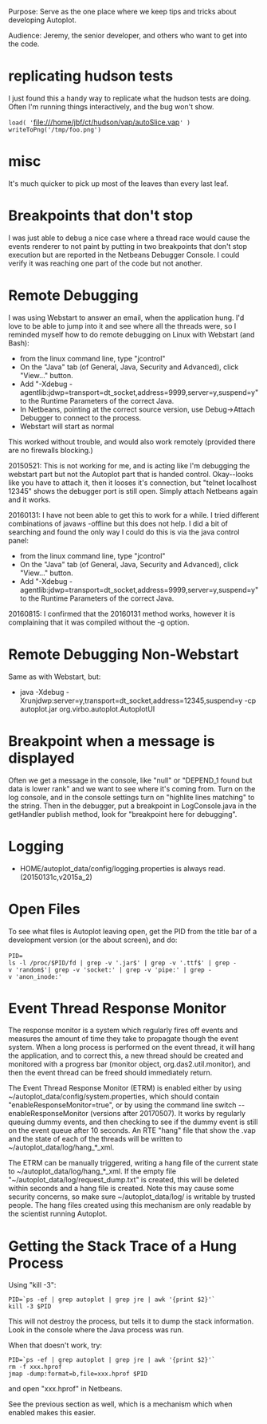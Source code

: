 Purpose: Serve as the one place where we keep tips and tricks about
developing Autoplot.

Audience: Jeremy, the senior developer, and others who want to get into
the code.

# replicating hudson tests

I just found this a handy way to replicate what the hudson tests are
doing. Often I'm running things interactively, and the bug won't show.

`load( '`<file:///home/jbf/ct/hudson/vap/autoSlice.vap>`' )`  
`writeToPng('/tmp/foo.png')`

# misc

It's much quicker to pick up most of the leaves than every last leaf.

# Breakpoints that don't stop

I was just able to debug a nice case where a thread race would cause the
events renderer to not paint by putting in two breakpoints that don't
stop execution but are reported in the Netbeans Debugger Console. I
could verify it was reaching one part of the code but not another.

# Remote Debugging

I was using Webstart to answer an email, when the application hung. I'd
love to be able to jump into it and see where all the threads were, so I
reminded myself how to do remote debugging on Linux with Webstart (and
Bash):

  - from the linux command line, type "jcontrol"
  - On the "Java" tab (of General, Java, Security and Advanced), click
    "View..." button.
  - Add "-Xdebug
    -agentlib:jdwp=transport=dt\_socket,address=9999,server=y,suspend=y"
    to the Runtime Parameters of the correct Java.
  - In Netbeans, pointing at the correct source version, use
    Debug-\>Attach Debugger to connect to the process.
  - Webstart will start as normal

This worked without trouble, and would also work remotely (provided
there are no firewalls blocking.)

20150521: This is not working for me, and is acting like I'm debugging
the webstart part but not the Autoplot part that is handed control.
Okay--looks like you have to attach it, then it looses it's connection,
but "telnet localhost 12345" shows the debugger port is still open.
Simply attach Netbeans again and it works.

20160131: I have not been able to get this to work for a while. I tried
different combinations of javaws -offline but this does not help. I did
a bit of searching and found the only way I could do this is via the
java control panel:

  - from the linux command line, type "jcontrol"
  - On the "Java" tab (of General, Java, Security and Advanced), click
    "View..." button.
  - Add "-Xdebug
    -agentlib:jdwp=transport=dt\_socket,address=9999,server=y,suspend=y"
    to the Runtime Parameters of the correct Java.

20160815: I confirmed that the 20160131 method works, however it is
complaining that it was compiled without the -g option.

# Remote Debugging Non-Webstart

Same as with Webstart, but:

  - java -Xdebug
    -Xrunjdwp:server=y,transport=dt\_socket,address=12345,suspend=y -cp
    autoplot.jar org.virbo.autoplot.AutoplotUI

# Breakpoint when a message is displayed

Often we get a message in the console, like "null" or "DEPEND\_1 found
but data is lower rank" and we want to see where it's coming from. Turn
on the log console, and in the console settings turn on "highlite lines
matching" to the string. Then in the debugger, put a breakpoint in
LogConsole.java in the getHandler publish method, look for "breakpoint
here for debugging".

# Logging

  - HOME/autoplot\_data/config/logging.properties is always read.
    (20150131c,v2015a\_2)

# Open Files

To see what files is Autoplot leaving open, get the PID from the title
bar of a development version (or the about screen), and do:

`PID=`<pid>  
`ls -l /proc/$PID/fd | grep -v '.jar$' | grep -v '.ttf$' | grep -v 'random$'| grep -v 'socket:' | grep -v 'pipe:' | grep -v 'anon_inode:'`

# Event Thread Response Monitor

The response monitor is a system which regularly fires off events and
measures the amount of time they take to propagate though the event
system. When a long process is performed on the event thread, it will
hang the application, and to correct this, a new thread should be
created and monitored with a progress bar (monitor object,
org.das2.util.monitor), and then the event thread can be freed should
immediately return.

The Event Thread Response Monitor (ETRM) is enabled either by using
\~/autoplot\_data/config/system.properties, which should contain
"enableResponseMonitor=true", or by using the command line switch
--enableResponseMonitor (versions after 20170507). It works by regularly
queuing dummy events, and then checking to see if the dummy event is
still on the event queue after 10 seconds. An RTE "hang" file that show
the .vap and the state of each of the threads will be written to
\~/autoplot\_data/log/hang\_\*\_xml.

The ETRM can be manually triggered, writing a hang file of the current
state to \~/autoplot\_data/log/hang\_\*\_xml. If the empty file
"\~/autoplot\_data/log/request\_dump.txt" is created, this will be
deleted within seconds and a hang file is created. Note this may cause
some security concerns, so make sure \~/autoplot\_data/log/ is writable
by trusted people. The hang files created using this mechanism are only
readable by the scientist running Autoplot.

# Getting the Stack Trace of a Hung Process

Using "kill -3":

`` PID=`ps -ef | grep autoplot | grep jre | awk '{print $2}'` ``  
`kill -3 $PID   `

This will not destroy the process, but tells it to dump the stack
information. Look in the console where the Java process was run.

When that doesn't work, try:

`` PID=`ps -ef | grep autoplot | grep jre | awk '{print $2}'` ``  
`rm -f xxx.hprof`  
`jmap -dump:format=b,file=xxx.hprof $PID`

and open "xxx.hprof" in Netbeans.

See the previous section as well, which is a mechanism which when
enabled makes this easier.
